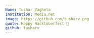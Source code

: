 ```yaml
---
Name: Tushar Vaghela
institution: Media.net
image: https://github.com/tusharv.png
quote: Happy Hacktoberfest 💙
github: tusharv
---
```

